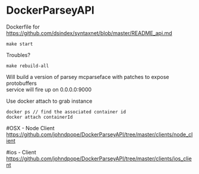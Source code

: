 # DockerParseyAPI

Dockerfile for 
https://github.com/dsindex/syntaxnet/blob/master/README_api.md


```
make start
```

Troubles? 
```
make rebuild-all
```
 
Will build a version of parsey mcparseface with patches to expose protobuffers   
service will fire up on 0.0.0.0:9000


Use docker attach to grab instance 


```
docker ps // find the associated container id
docker attach containerId
```




#OSX - Node Client
https://github.com/johndpope/DockerParseyAPI/tree/master/clients/node_client


#ios - Client
https://github.com/johndpope/DockerParseyAPI/tree/master/clients/ios_client

